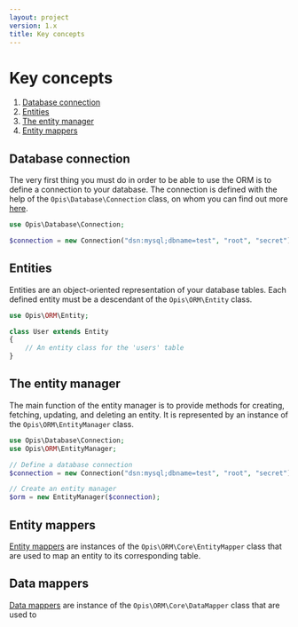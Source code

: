 ```yaml
---
layout: project
version: 1.x
title: Key concepts
---
```

# Key concepts

1. [Database connection](#database-connection)
2. [Entities](#entities)
3. [The entity manager](#the-entity-manager)
4. [Entity mappers](#entity-mappers)

## Database connection

The very first thing you must do in order to be able to use the ORM is to
define a connection to your database. The connection is defined with the help
of the `Opis\Database\Connection` class, on whom you can find out more [here][0]. 

```php
use Opis\Database\Connection;

$connection = new Connection("dsn:mysql;dbname=test", "root", "secret");
```

## Entities

Entities are an object-oriented representation of your database tables.
Each defined entity must be a descendant of the `Opis\ORM\Entity` class.

```php
use Opis\ORM\Entity;

class User extends Entity
{
    // An entity class for the 'users' table
}
```

## The entity manager

The main function of the entity manager is to provide methods for creating, fetching,
updating, and deleting an entity. It is represented by an instance of the 
`Opis\ORM\EntityManager` class. 

```php
use Opis\Database\Connection;
use Opis\ORM\EntityManager;

// Define a database connection
$connection = new Connection("dsn:mysql;dbname=test", "root", "secret");

// Create an entity manager
$orm = new EntityManager($connection);
```

## Entity mappers

[Entity mappers][1] are instances of the `Opis\ORM\Core\EntityMapper` class that are used
to map an entity to its corresponding table.

## Data mappers

[Data mappers][2] are instance of the `Opis\ORM\Core\DataMapper` class that are used
to 

[0]: /database/4.x/connections "Opis Database"
[1]: entity-mappers.html "Entity mappers"
[2]: data-mappers.html "Data mappers"
